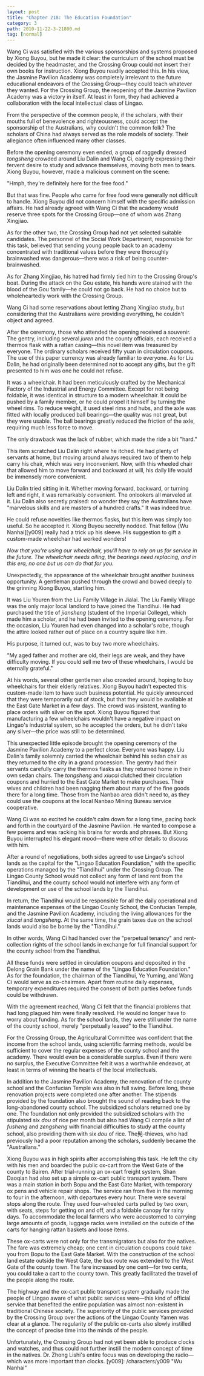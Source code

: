 ```yaml
---
layout: post
title: "Chapter 218: The Education Foundation"
category: 3
path: 2010-11-22-3-21800.md
tag: [normal]
---
```


Wang Ci was satisfied with the various sponsorships and systems proposed by Xiong Buyou, but he made it clear: the curriculum of the school must be decided by the headmaster, and the Crossing Group could not insert their own books for instruction. Xiong Buyou readily accepted this. In his view, the Jasmine Pavilion Academy was completely irrelevant to the future educational endeavors of the Crossing Group—they could teach whatever they wanted. For the Crossing Group, the reopening of the Jasmine Pavilion Academy was a victory in itself. At least in form, they had achieved a collaboration with the local intellectual class of Lingao.

From the perspective of the common people, if the scholars, with their mouths full of benevolence and righteousness, could accept the sponsorship of the Australians, why couldn't the common folk? The scholars of China had always served as the role models of society. Their allegiance often influenced many other classes.

Before the opening ceremony even ended, a group of raggedly dressed *tongsheng* crowded around Liu Dalin and Wang Ci, eagerly expressing their fervent desire to study and advance themselves, moving both men to tears. Xiong Buyou, however, made a malicious comment on the scene:

"Hmph, they're definitely here for the free food."

But that was fine. People who came for free food were generally not difficult to handle. Xiong Buyou did not concern himself with the specific admission affairs. He had already agreed with Wang Ci that the academy would reserve three spots for the Crossing Group—one of whom was Zhang Xingjiao.

As for the other two, the Crossing Group had not yet selected suitable candidates. The personnel of the Social Work Department, responsible for this task, believed that sending young people back to an academy concentrated with traditional values before they were thoroughly brainwashed was dangerous—there was a risk of being counter-brainwashed.

As for Zhang Xingjiao, his hatred had firmly tied him to the Crossing Group's boat. During the attack on the Gou estate, his hands were stained with the blood of the Gou family—he could not go back. He had no choice but to wholeheartedly work with the Crossing Group.

Wang Ci had some reservations about letting Zhang Xingjiao study, but considering that the Australians were providing everything, he couldn't object and agreed.

After the ceremony, those who attended the opening received a souvenir. The gentry, including several *juren* and the county officials, each received a thermos flask with a rattan casing—this novel item was treasured by everyone. The ordinary scholars received fifty yuan in circulation coupons. The use of this paper currency was already familiar to everyone. As for Liu Dalin, he had originally been determined not to accept any gifts, but the gift presented to him was one he could not refuse.

It was a wheelchair. It had been meticulously crafted by the Mechanical Factory of the Industrial and Energy Committee. Except for not being foldable, it was identical in structure to a modern wheelchair. It could be pushed by a family member, or he could propel it himself by turning the wheel rims. To reduce weight, it used steel rims and hubs, and the axle was fitted with locally produced ball bearings—the quality was not great, but they were usable. The ball bearings greatly reduced the friction of the axle, requiring much less force to move.

The only drawback was the lack of rubber, which made the ride a bit "hard."

This item scratched Liu Dalin right where he itched. He had plenty of servants at home, but moving around always required two of them to help carry his chair, which was very inconvenient. Now, with this wheeled chair that allowed him to move forward and backward at will, his daily life would be immensely more convenient.

Liu Dalin tried sitting in it. Whether moving forward, backward, or turning left and right, it was remarkably convenient. The onlookers all marveled at it. Liu Dalin also secretly praised: no wonder they say the Australians have "marvelous skills and are masters of a hundred crafts." It was indeed true.

He could refuse novelties like thermos flasks, but this item was simply too useful. So he accepted it. Xiong Buyou secretly nodded. That fellow [Wu Nanhai][y009] really had a trick up his sleeve. His suggestion to gift a custom-made wheelchair had worked wonders!

*Now that you're using our wheelchair, you'll have to rely on us for service in the future. The wheelchair needs oiling, the bearings need replacing, and in this era, no one but us can do that for you.*

Unexpectedly, the appearance of the wheelchair brought another business opportunity. A gentleman pushed through the crowd and bowed deeply to the grinning Xiong Buyou, startling him.

It was Liu Youren from the Liu Family Village in Jialai. The Liu Family Village was the only major local landlord to have joined the Tiandihui. He had purchased the title of *jiansheng* (student of the Imperial College), which made him a scholar, and he had been invited to the opening ceremony. For the occasion, Liu Youren had even changed into a scholar's robe, though the attire looked rather out of place on a country squire like him.

His purpose, it turned out, was to buy two more wheelchairs.

"My aged father and mother are old, their legs are weak, and they have difficulty moving. If you could sell me two of these wheelchairs, I would be eternally grateful."

At his words, several other gentlemen also crowded around, hoping to buy wheelchairs for their elderly relatives. Xiong Buyou hadn't expected this custom-made item to have such business potential. He quickly announced that they were temporarily out of stock, but that they would be available at the East Gate Market in a few days. The crowd was insistent, wanting to place orders with silver on the spot. Xiong Buyou figured that manufacturing a few wheelchairs wouldn't have a negative impact on Lingao's industrial system, so he accepted the orders, but he didn't take any silver—the price was still to be determined.

This unexpected little episode brought the opening ceremony of the Jasmine Pavilion Academy to a perfect close. Everyone was happy. Liu Dalin's family solemnly carried the wheelchair behind his sedan chair as they returned to the city in a grand procession. The gentry had their servants carefully carry the thermos flasks as they returned home in their own sedan chairs. The *tongsheng* and *xiucai* clutched their circulation coupons and hurried to the East Gate Market to make purchases. Their wives and children had been nagging them about many of the fine goods there for a long time. Those from the Nanbao area didn't need to, as they could use the coupons at the local Nanbao Mining Bureau service cooperative.

Wang Ci was so excited he couldn't calm down for a long time, pacing back and forth in the courtyard of the Jasmine Pavilion. He wanted to compose a few poems and was racking his brains for words and phrases. But Xiong Buyou interrupted his elegant mood—there were other details to discuss with him.

After a round of negotiations, both sides agreed to use Lingao's school lands as the capital for the "Lingao Education Foundation," with the specific operations managed by the "Tiandihui" under the Crossing Group. The Lingao County School would not collect any form of land rent from the Tiandihui, and the county school would not interfere with any form of development or use of the school lands by the Tiandihui.

In return, the Tiandihui would be responsible for all the daily operational and maintenance expenses of the Lingao County School, the Confucian Temple, and the Jasmine Pavilion Academy, including the living allowances for the *xiucai* and *tongsheng*. At the same time, the grain taxes due on the school lands would also be borne by the "Tiandihui."

In other words, Wang Ci had handed over the "perpetual tenancy" and rent-collection rights of the school lands in exchange for full financial support for the county school from the Tiandihui.

All these funds were settled in circulation coupons and deposited in the Delong Grain Bank under the name of the "Lingao Education Foundation." As for the foundation, the chairman of the Tiandihui, Ye Yuming, and Wang Ci would serve as co-chairmen. Apart from routine daily expenses, temporary expenditures required the consent of both parties before funds could be withdrawn.

With the agreement reached, Wang Ci felt that the financial problems that had long plagued him were finally resolved. He would no longer have to worry about funding. As for the school lands, they were still under the name of the county school, merely "perpetually leased" to the Tiandihui.

For the Crossing Group, the Agricultural Committee was confident that the income from the school lands, using scientific farming methods, would be sufficient to cover the regular expenses of the county school and the academy. There would even be a considerable surplus. Even if there were no surplus, the Executive Committee felt it was a worthwhile endeavor, at least in terms of winning the hearts of the local intellectuals.

In addition to the Jasmine Pavilion Academy, the renovation of the county school and the Confucian Temple was also in full swing. Before long, these renovation projects were completed one after another. The stipends provided by the foundation also brought the sound of reading back to the long-abandoned county school. The subsidized scholars returned one by one. The foundation not only provided the subsidized scholars with the stipulated six *dou* of rice per month but also had Wang Ci compile a list of *fusheng* and *zengsheng* with financial difficulties to study at the county school, also providing them with six *dou* of rice. The髡-thieves, who had previously had a poor reputation among the scholars, suddenly became the "Australians."

Xiong Buyou was in high spirits after accomplishing this task. He left the city with his men and boarded the public ox-cart from the West Gate of the county to Bairen. After trial-running an ox-cart freight system, Shan Daoqian had also set up a simple ox-cart public transport system. There was a main station in both Bopu and the East Gate Market, with temporary ox pens and vehicle repair shops. The service ran from five in the morning to four in the afternoon, with departures every hour. There were several stops along the route. They used four-wheeled carts pulled by two oxen, with seats, steps for getting on and off, and a foldable canopy for rainy days. To accommodate the local farmers who were accustomed to carrying large amounts of goods, luggage racks were installed on the outside of the carts for hanging rattan baskets and loose items.

These ox-carts were not only for the transmigrators but also for the natives. The fare was extremely cheap; one cent in circulation coupons could take you from Bopu to the East Gate Market. With the construction of the school land estate outside the West Gate, the bus route was extended to the West Gate of the county town. The fare increased by one cent—for two cents, you could take a cart to the county town. This greatly facilitated the travel of the people along the route.

The highway and the ox-cart public transport system gradually made the people of Lingao aware of what public services were—this kind of official service that benefited the entire population was almost non-existent in traditional Chinese society. The superiority of the public services provided by the Crossing Group over the actions of the Lingao County Yamen was clear at a glance. The regularity of the public ox-carts also slowly instilled the concept of precise time into the minds of the people.

Unfortunately, the Crossing Group had not yet been able to produce clocks and watches, and thus could not further instill the modern concept of time in the natives. Dr. Zhong Lishi's entire focus was on developing the radio—which was more important than clocks.
[y009]: /characters/y009 "Wu Nanhai"